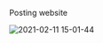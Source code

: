 Posting website


![2021-02-11 15-01-44](https://user-images.githubusercontent.com/50590022/107618541-ec874f80-6c7b-11eb-9ab5-fc885934636b.gif)
